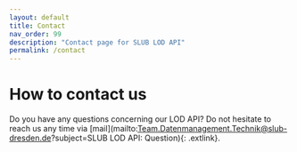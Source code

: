 ```yaml
---
layout: default
title: Contact
nav_order: 99
description: "Contact page for SLUB LOD API"
permalink: /contact
---
```


# How to contact us

Do you have any questions concerning our LOD API? Do not hesitate to reach us any time via [mail](mailto:Team.Datenmanagement.Technik@slub-dresden.de?subject=SLUB LOD API: Question){: .extlink}.
